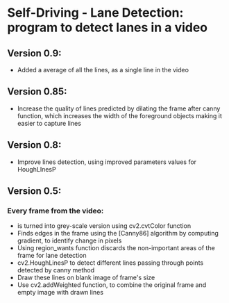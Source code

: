 # Self-Driving - Lane Detection: program to detect lanes in a video 

## Version 0.9:
* Added a average of all the lines, as a single line in the video

## Version 0.85:

* Increase the quality of lines predicted by dilating the frame after canny function, which increases the width of the foreground objects making it easier to capture lines

## Version 0.8:

* Improve lines detection, using improved parameters values for HoughLInesP

## Version 0.5:

### Every frame from the video:
* is turned into grey-scale version using cv2.cvtColor function
* Finds edges in the frame using the [Canny86] algorithm by computing gradient, to identify change in pixels
* Using region_wants function discards the non-important areas of the frame for lane detection
* cv2.HoughLinesP to detect different lines passing through points detected by canny method
* Draw these lines on blank image of frame's size
* Use cv2.addWeighted function, to combine the original frame and empty image with drawn lines

